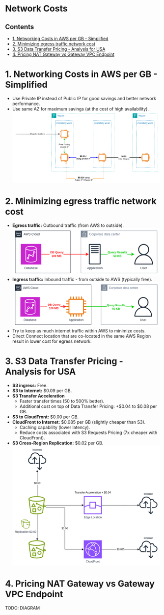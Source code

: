 # Network Costs <!-- omit in toc -->

## Contents <!-- omit in toc -->

- [1. Networking Costs in AWS per GB - Simplified](#1-networking-costs-in-aws-per-gb---simplified)
- [2. Minimizing egress traffic network cost](#2-minimizing-egress-traffic-network-cost)
- [3. S3 Data Transfer Pricing - Analysis for USA](#3-s3-data-transfer-pricing---analysis-for-usa)
- [4. Pricing NAT Gateway vs Gateway VPC Endpoint](#4-pricing-nat-gateway-vs-gateway-vpc-endpoint)

# 1. Networking Costs in AWS per GB - Simplified

- Use Private IP instead of Public IP for good savings and better network performance.
- Use same AZ for maximum savings (at the cost of high availability).
  ![Networking Costs in AWS per GB - Simplified](/Images/Solution%20Architect/NetworkingCostsAWSPerGB%20.png)

# 2. Minimizing egress traffic network cost

- **Egress traffic:** Outbound traffic (from AWS to outside).
  ![Egress traffic](/Images/MinimizingEgressTrafficNetworkCost_1.png)
- **Ingress traffic:** Inbound traffic - from outside to AWS (typically free).
  ![Ingress traffic](/Images/MinimizingEgressTrafficNetworkCost_2.png)
- Try to keep as much internet traffic within AWS to minimize costs.
- Direct Connect location that are co-located in the same AWS Region result in lower cost for egress network.

# 3. S3 Data Transfer Pricing - Analysis for USA

- **S3 ingress:** Free.
- **S3 to Internet:** $0.09 per GB.
- **S3 Transfer Acceleration**
  - Faster transfer times (50 to 500% better).
  - Additional cost on top of Data Transfer Pricing: +$0.04 to $0.08 per GB.
- **S3 to CloudFront:** $0.00 per GB.
- **CloudFront to Internet:** $0.085 per GB (slightly cheaper than S3).
  - Caching capability (lower latency).
  - Reduce costs associated with S3 Requests Pricing (7x cheaper with CloudFront).
- **S3 Cross-Region Replication:** $0.02 per GB.
  ![S3 Data Transfer Pricing - Analysis for USA](/Images/S3DataTransferPricing%20.png)

# 4. Pricing NAT Gateway vs Gateway VPC Endpoint

TODO: DIAGRAM
